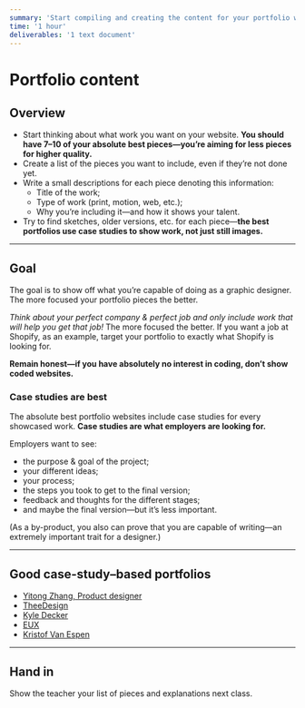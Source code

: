 ```yaml
---
summary: 'Start compiling and creating the content for your portfolio website.'
time: '1 hour'
deliverables: '1 text document'
---
```


# Portfolio content

## Overview

- Start thinking about what work you want on your website. **You should have 7–10 of your absolute best pieces—you’re aiming for less pieces for higher quality.**
- Create a list of the pieces you want to include, even if they’re not done yet.
- Write a small descriptions for each piece denoting this information:
  - Title of the work;
  - Type of work (print, motion, web, etc.);
  - Why you’re including it—and how it shows your talent.
- Try to find sketches, older versions, etc. for each piece—**the best portfolios use case studies to show work, not just still images.**

---

## Goal

The goal is to show off what you’re capable of doing as a graphic designer. The more focused your portfolio pieces the better.

*Think about your perfect company & perfect job and only include work that will help you get that job!* The more focused the better. If you want a job at Shopify, as an example, target your portfolio to exactly what Shopify is looking for.

**Remain honest—if you have absolutely no interest in coding, don’t show coded websites.**

### Case studies are best

The absolute best portfolio websites include case studies for every showcased work. **Case studies are what employers are looking for.**

Employers want to see:

- the purpose & goal of the project;
- your different ideas;
- your process;
- the steps you took to get to the final version;
- feedback and thoughts for the different stages;
- and maybe the final version—but it’s less important.

(As a by-product, you also can prove that you are capable of writing—an extremely important trait for a designer.)

---

## Good case-study–based portfolios

- [Yitong Zhang, Product designer](http://www.zhayitong.com/case1.html) 
- [TheeDesign](https://www.theedesign.com/results/iupac)
- [Kyle Decker](http://kyledecker.me/work/catnap) 
- [EUX](http://www.ethicalux.com/) 
- [Kristof Van Espen](http://www.creativebrain.be/projects/warncast) 

---

## Hand in

Show the teacher your list of pieces and explanations next class.
